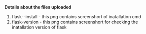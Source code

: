 **Details about the files uploaded**

1.  flask--install - this png contains screenshort of inatallation cmd
2.  flask-version - this png contains screenshort for checking the inatallation version of flask
